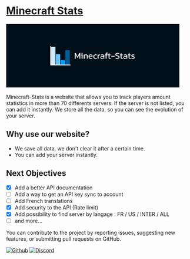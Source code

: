# [Minecraft Stats](https://minecraft-stats.fr)

![banner](./frontend/public/images/minecraft-stats/banner.png)

Minecraft-Stats is a website that allows you to track players amount statistics in more than 70 differents servers. If the server is not listed, you can add it instantly. We store all the data, so you can see the evolution of your server.

## Why use our website?

- We save all data, we don't clear it after a certain time.
- You can add your server instantly.

## Next Objectives

- [X] Add a better API documentation
- [ ] Add a way to get an API key sync to account
- [ ] Add French translations
- [X] Add security to the API (Rate limit)
- [X] Add possibility to find server by langage : FR / US / INTER / ALL
- [ ] and more...

You can contribute to the project by reporting issues, suggesting new features, or submitting pull requests on GitHub.

[![Github](https://img.shields.io/badge/GitHub-100000?style=for-the-badge&logo=github&logoColor=white)](https://github.com/Sportek/minecraft-stats)
[![Discord](https://img.shields.io/badge/Discord-7289DA?style=for-the-badge&logo=discord&logoColor=white)](https://discord.gg/dGEqqPEaXP)
